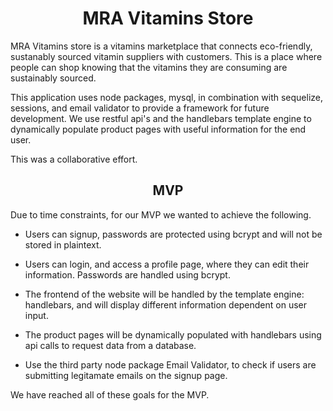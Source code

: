 <h1 align="center"> MRA Vitamins Store </h1>

MRA Vitamins store is a vitamins marketplace that connects eco-friendly, sustanably sourced vitamin suppliers with customers.  This is a place where people can shop knowing that the vitamins they are consuming are sustainably sourced.  

This application uses node packages, mysql, in combination with sequelize, sessions, and email validator to provide a framework for future development.  We use restful api's and the handlebars template engine to dynamically populate product pages with useful information for the end user.

This was a collaborative effort.  


<h2 align="center"> MVP </h2>

Due to time constraints, for our MVP we wanted to achieve the following.

+ Users can signup, passwords are protected using bcrypt and will not be stored in plaintext.

- Users can login, and access a profile page, where they can edit their information.  Passwords are handled using bcrypt.

+ The frontend of the website will be handled by the template engine: handlebars, and will display different information dependent on user input.

- The product pages will be dynamically populated with handlebars using api calls to request data from a database.

+ Use the third party node package Email Validator, to check if users are submitting legitamate emails on the signup page.

We have reached all of these goals for the MVP.  


